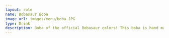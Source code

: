 ```yaml
---
layout: role
name: Bobasaur Boba
image_url: images/menu/boba.JPG
type: Drink
description: Boba of the official Bobasaur colors! This boba is hand made every day. The yellow boba is made by mixing tapioca flour with pineapple, mango, and peach juice. The green boba is made from a touch of matcha as well as delicious pandan extract, hailing from Southeast Asia. Available in any of our drinks-- recommended with any fruit drink!
---
```

